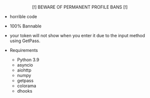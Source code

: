 <p align="center">
  <a>[!] BEWARE OF PERMANENT PROFILE BANS [!]</a>
</p>


* horrible code
* 100% Bannable
* your token will not show when you enter it due to the input method using GetPass.

* Requirements
  - Python 3.9
  - asyncio
  - aiohttp
  - numpy
  - getpass
  - colorama
  - dhooks
